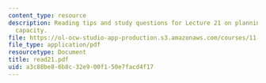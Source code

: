 ```yaml
---
content_type: resource
description: Reading tips and study questions for Lecture 21 on planning and civic
  capacity.
file: https://ol-ocw-studio-app-production.s3.amazonaws.com/courses/11-201-gateway-planning-action-fall-2007/a3c88be86b8c32e900f150e7facd4f17_read21.pdf
file_type: application/pdf
resourcetype: Document
title: read21.pdf
uid: a3c88be8-6b8c-32e9-00f1-50e7facd4f17
---
```

